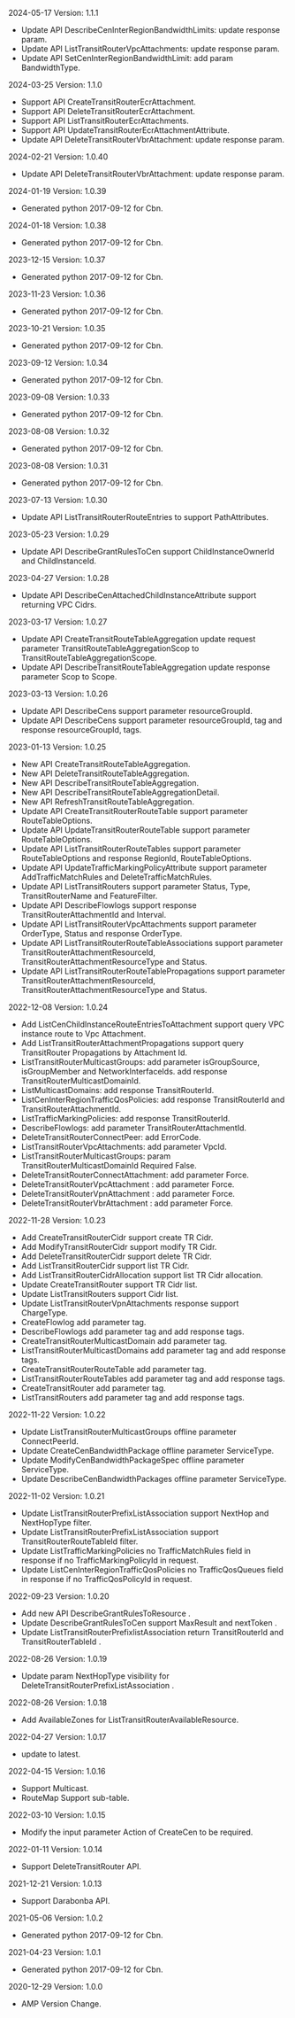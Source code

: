 2024-05-17 Version: 1.1.1
- Update API DescribeCenInterRegionBandwidthLimits: update response param.
- Update API ListTransitRouterVpcAttachments: update response param.
- Update API SetCenInterRegionBandwidthLimit: add param BandwidthType.


2024-03-25 Version: 1.1.0
- Support API CreateTransitRouterEcrAttachment.
- Support API DeleteTransitRouterEcrAttachment.
- Support API ListTransitRouterEcrAttachments.
- Support API UpdateTransitRouterEcrAttachmentAttribute.
- Update API DeleteTransitRouterVbrAttachment: update response param.


2024-02-21 Version: 1.0.40
- Update API DeleteTransitRouterVbrAttachment: update response param.


2024-01-19 Version: 1.0.39
- Generated python 2017-09-12 for Cbn.

2024-01-18 Version: 1.0.38
- Generated python 2017-09-12 for Cbn.

2023-12-15 Version: 1.0.37
- Generated python 2017-09-12 for Cbn.

2023-11-23 Version: 1.0.36
- Generated python 2017-09-12 for Cbn.

2023-10-21 Version: 1.0.35
- Generated python 2017-09-12 for Cbn.

2023-09-12 Version: 1.0.34
- Generated python 2017-09-12 for Cbn.

2023-09-08 Version: 1.0.33
- Generated python 2017-09-12 for Cbn.

2023-08-08 Version: 1.0.32
- Generated python 2017-09-12 for Cbn.

2023-08-08 Version: 1.0.31
- Generated python 2017-09-12 for Cbn.

2023-07-13 Version: 1.0.30
- Update API ListTransitRouterRouteEntries to support PathAttributes.

2023-05-23 Version: 1.0.29
- Update API DescribeGrantRulesToCen support ChildInstanceOwnerId and ChildInstanceId.

2023-04-27 Version: 1.0.28
- Update API DescribeCenAttachedChildInstanceAttribute support returning VPC Cidrs.

2023-03-17 Version: 1.0.27
- Update API CreateTransitRouteTableAggregation update request parameter TransitRouteTableAggregationScop to TransitRouteTableAggregationScope.
- Update API DescribeTransitRouteTableAggregation update response parameter Scop to Scope.

2023-03-13 Version: 1.0.26
- Update API DescribeCens support parameter resourceGroupId.
- Update API DescribeCens support parameter resourceGroupId, tag and response resourceGroupId, tags.

2023-01-13 Version: 1.0.25
- New API CreateTransitRouteTableAggregation.
- New API DeleteTransitRouteTableAggregation.
- New API DescribeTransitRouteTableAggregation.
- New API DescribeTransitRouteTableAggregationDetail.
- New API RefreshTransitRouteTableAggregation.
- Update API CreateTransitRouterRouteTable support parameter RouteTableOptions.
- Update API UpdateTransitRouterRouteTable support parameter RouteTableOptions.
- Update API ListTransitRouterRouteTables support parameter RouteTableOptions and response RegionId, RouteTableOptions.
- Update API UpdateTrafficMarkingPolicyAttribute support parameter AddTrafficMatchRules and DeleteTrafficMatchRules.
- Update API ListTransitRouters support parameter Status, Type, TransitRouterName and FeatureFilter.
- Update API DescribeFlowlogs support response TransitRouterAttachmentId and Interval.
- Update API ListTransitRouterVpcAttachments support parameter OrderType, Status and response OrderType.
- Update API ListTransitRouterRouteTableAssociations support parameter TransitRouterAttachmentResourceId, TransitRouterAttachmentResourceType and Status.
- Update API ListTransitRouterRouteTablePropagations support parameter TransitRouterAttachmentResourceId, TransitRouterAttachmentResourceType and Status.

2022-12-08 Version: 1.0.24
- Add ListCenChildInstanceRouteEntriesToAttachment support query VPC instance route to Vpc Attachment.
- Add ListTransitRouterAttachmentPropagations support query TransitRouter Propagations by Attachment Id.
- ListTransitRouterMulticastGroups: add parameter isGroupSource, isGroupMember and NetworkInterfaceIds. add response TransitRouterMulticastDomainId. 
- ListMulticastDomains: add response TransitRouterId.
- ListCenInterRegionTrafficQosPolicies: add response TransitRouterId and TransitRouterAttachmentId. 
- ListTrafficMarkingPolicies: add response TransitRouterId.
- DescribeFlowlogs: add parameter TransitRouterAttachmentId.
- DeleteTransitRouterConnectPeer: add ErrorCode.
- ListTransitRouterVpcAttachments: add parameter VpcId.
- ListTransitRouterMulticastGroups: param TransitRouterMulticastDomainId Required False.
- DeleteTransitRouterConnectAttachment: add parameter Force.
- DeleteTransitRouterVpcAttachment : add parameter Force.
- DeleteTransitRouterVpnAttachment : add parameter Force.
- DeleteTransitRouterVbrAttachment : add parameter Force.

2022-11-28 Version: 1.0.23
- Add CreateTransitRouterCidr support create TR Cidr.
- Add ModifyTransitRouterCidr support modify TR Cidr.
- Add DeleteTransitRouterCidr support delete TR Cidr.
- Add ListTransitRouterCidr support list TR Cidr.
- Add ListTransitRouterCidrAllocation support list TR Cidr allocation.
- Update CreateTransitRouter support TR Cidr list.
- Update ListTransitRouters support Cidr list.
- Update ListTransitRouterVpnAttachments response support ChargeType.
- CreateFlowlog add parameter tag.
- DescribeFlowlogs add parameter tag and add response tags.
- CreateTransitRouterMulticastDomain add parameter tag.
- ListTransitRouterMulticastDomains add parameter tag and add response tags.
- CreateTransitRouterRouteTable add parameter tag.
- ListTransitRouterRouteTables add parameter tag and add response tags.
- CreateTransitRouter add parameter tag.
- ListTransitRouters add parameter tag and add response tags.

2022-11-22 Version: 1.0.22
- Update ListTransitRouterMulticastGroups offline parameter ConnectPeerId.
- Update CreateCenBandwidthPackage offline parameter ServiceType.
- Update ModifyCenBandwidthPackageSpec offline parameter ServiceType.
- Update DescribeCenBandwidthPackages offline parameter ServiceType.

2022-11-02 Version: 1.0.21
- Update ListTransitRouterPrefixListAssociation support NextHop and NextHopType filter.
- Update ListTransitRouterPrefixListAssociation support TransitRouterRouteTableId  filter.
- Update ListTrafficMarkingPolicies no TrafficMatchRules field in response if no TrafficMarkingPolicyId in request.
- Update ListCenInterRegionTrafficQosPolicies no TrafficQosQueues field in response if no TrafficQosPolicyId in request.

2022-09-23 Version: 1.0.20
- Add new API DescribeGrantRulesToResource .
- Update DescribeGrantRulesToCen support MaxResult and nextToken .
- Update ListTransitRouterPrefixlistAssociation return TransitRouterId and TransitRouterTableId .

2022-08-26 Version: 1.0.19
- Update param NextHopType visibility for DeleteTransitRouterPrefixListAssociation .

2022-08-26 Version: 1.0.18
- Add AvailableZones for ListTransitRouterAvailableResource.

2022-04-27 Version: 1.0.17
- update to latest.

2022-04-15 Version: 1.0.16
- Support Multicast.
- RouteMap Support sub-table.

2022-03-10 Version: 1.0.15
- Modify the input parameter Action of CreateCen to be required.

2022-01-11 Version: 1.0.14
- Support  DeleteTransitRouter API.

2021-12-21 Version: 1.0.13
- Support Darabonba API.

2021-05-06 Version: 1.0.2
- Generated python 2017-09-12 for Cbn.

2021-04-23 Version: 1.0.1
- Generated python 2017-09-12 for Cbn.

2020-12-29 Version: 1.0.0
- AMP Version Change.

